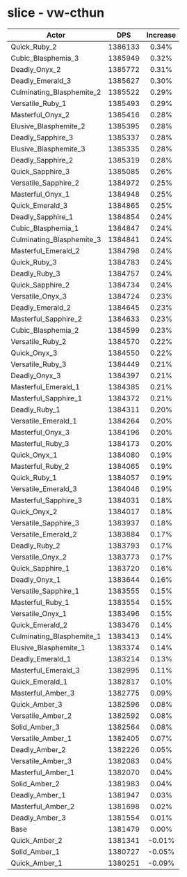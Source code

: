 # slice - vw-cthun
| Actor | DPS | Increase |
|---|:---:|:---:|
|Quick_Ruby_2|1386133|0.34%|
|Cubic_Blasphemia_3|1385949|0.32%|
|Deadly_Onyx_2|1385772|0.31%|
|Deadly_Emerald_3|1385627|0.30%|
|Culminating_Blasphemite_2|1385522|0.29%|
|Versatile_Ruby_1|1385493|0.29%|
|Masterful_Onyx_2|1385416|0.28%|
|Elusive_Blasphemite_2|1385395|0.28%|
|Deadly_Sapphire_3|1385337|0.28%|
|Elusive_Blasphemite_3|1385335|0.28%|
|Deadly_Sapphire_2|1385319|0.28%|
|Quick_Sapphire_3|1385085|0.26%|
|Versatile_Sapphire_2|1384972|0.25%|
|Masterful_Onyx_1|1384948|0.25%|
|Quick_Emerald_3|1384865|0.25%|
|Deadly_Sapphire_1|1384854|0.24%|
|Cubic_Blasphemia_1|1384847|0.24%|
|Culminating_Blasphemite_3|1384841|0.24%|
|Masterful_Emerald_2|1384798|0.24%|
|Quick_Ruby_3|1384783|0.24%|
|Deadly_Ruby_3|1384757|0.24%|
|Quick_Sapphire_2|1384734|0.24%|
|Versatile_Onyx_3|1384724|0.23%|
|Deadly_Emerald_2|1384645|0.23%|
|Masterful_Sapphire_2|1384633|0.23%|
|Cubic_Blasphemia_2|1384599|0.23%|
|Versatile_Ruby_2|1384570|0.22%|
|Quick_Onyx_3|1384550|0.22%|
|Versatile_Ruby_3|1384449|0.21%|
|Deadly_Onyx_3|1384397|0.21%|
|Masterful_Emerald_1|1384385|0.21%|
|Masterful_Sapphire_1|1384372|0.21%|
|Deadly_Ruby_1|1384311|0.20%|
|Versatile_Emerald_1|1384264|0.20%|
|Masterful_Onyx_3|1384196|0.20%|
|Masterful_Ruby_3|1384173|0.20%|
|Quick_Onyx_1|1384080|0.19%|
|Masterful_Ruby_2|1384065|0.19%|
|Quick_Ruby_1|1384057|0.19%|
|Versatile_Emerald_3|1384046|0.19%|
|Masterful_Sapphire_3|1384031|0.18%|
|Quick_Onyx_2|1384017|0.18%|
|Versatile_Sapphire_3|1383937|0.18%|
|Versatile_Emerald_2|1383884|0.17%|
|Deadly_Ruby_2|1383793|0.17%|
|Versatile_Onyx_2|1383773|0.17%|
|Quick_Sapphire_1|1383720|0.16%|
|Deadly_Onyx_1|1383644|0.16%|
|Versatile_Sapphire_1|1383555|0.15%|
|Masterful_Ruby_1|1383554|0.15%|
|Versatile_Onyx_1|1383496|0.15%|
|Quick_Emerald_2|1383476|0.14%|
|Culminating_Blasphemite_1|1383413|0.14%|
|Elusive_Blasphemite_1|1383374|0.14%|
|Deadly_Emerald_1|1383214|0.13%|
|Masterful_Emerald_3|1382995|0.11%|
|Quick_Emerald_1|1382817|0.10%|
|Masterful_Amber_3|1382775|0.09%|
|Quick_Amber_3|1382596|0.08%|
|Versatile_Amber_2|1382592|0.08%|
|Solid_Amber_3|1382564|0.08%|
|Versatile_Amber_1|1382405|0.07%|
|Deadly_Amber_2|1382226|0.05%|
|Versatile_Amber_3|1382083|0.04%|
|Masterful_Amber_1|1382070|0.04%|
|Solid_Amber_2|1381983|0.04%|
|Deadly_Amber_1|1381947|0.03%|
|Masterful_Amber_2|1381698|0.02%|
|Deadly_Amber_3|1381554|0.01%|
|Base|1381479|0.00%|
|Quick_Amber_2|1381341|-0.01%|
|Solid_Amber_1|1380727|-0.05%|
|Quick_Amber_1|1380251|-0.09%|
